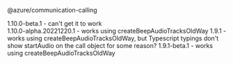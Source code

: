 
@azure/communication-calling

1.10.0-beta.1 - can't get it to work  
1.10.0-alpha.20221220.1 - works using createBeepAudioTracksOldWay
1.9.1 - works using createBeepAudioTracksOldWay, but Typescript typings don't show startAudio on the call object for some reason?
1.9.1-beta.1 - works using createBeepAudioTracksOldWay

